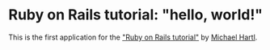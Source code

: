 # Ruby on Rails tutorial: "hello, world!"

This is the first application for the
["Ruby on Rails tutorial"](http://www.railstutorial.org/)
by [Michael Hartl](http://www.michaelhartl.com/).
